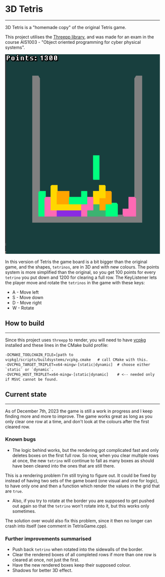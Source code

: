 # 3D Tetris

---

3D Tetris is a "homemade copy" of the original Tetris game. 

This project utilises the [Threepp library](https://github.com/markaren/threepp), and was made for an exam 
in the course AIS1003 - "Object oriented programming for cyber physical systems".

![img_1.png](img_1.png)

In this version of Tetris the game board is a bit bigger than the original game, and the shapes, `tetrinos`, 
are in 3D and with new colours.
The points system is more simplified than the original, so you get 100 points for every `tetrino` you put down 
and 1200 for clearing a full row.
The KeyListener lets the player move and rotate the `tetrinos` in the game with these keys:

- A - Move left
- S - Move down
- D - Move right
- W - Rotate

## How to build

---

Since this project uses `threepp` to render, you will need to have [vcpkg](https://vcpkg.io/en/getting-started.html) 
installed and these lines in the CMake build profile:

```shell
-DCMAKE_TOOLCHAIN_FILE=[path to vcpkg]/scripts/buildsystems/vcpkg.cmake   # call CMake with this.
-DVCPKG_TARGET_TRIPLET=x64-mingw-[static|dynamic]  # choose either `static` or `dynamic`.
-DVCPKG_HOST_TRIPLET=x64-mingw-[static|dynamic]    # <-- needed only if MSVC cannot be found. 
```

## Current state

---

As of December 7th, 2023 the game is still a work in progress and I keep finding more and more to improve.
The game works great as long as you only clear one row at a time, and don't look at the colours after the 
first cleared row.

### Known bugs

- The logic behind works, but the rendering got complicated fast and only deletes boxes on the first full row.
So now, when you clear multiple rows at once, the new `tetrino` will continue to fall as many boxes as should have 
been cleared into the ones that are still there.

This is a rendering problem I'm still trying to figure out.
It could be fixed by instead of having two sets of the game board (one visual and one for logic),
to have only one and then a function which render the values in the grid that are `true`.

- Also, if you try to rotate at the border you are supposed to get pushed out again so that the `tetrino` won't 
rotate into it, but this works only sometimes.

The solution over would also fix this problem, since it then no longer can crash into itself 
(see comment in TetrisGame.cpp).

### Further improvements summarised

- Push back `tetrino` when rotated into the sidewalls of the border.
- Clear the rendered boxes of all completed rows if more than one row is cleared at once, not just the first.
- Have the new rendered boxes keep their supposed colour.
- Shadows for better 3D effect.


